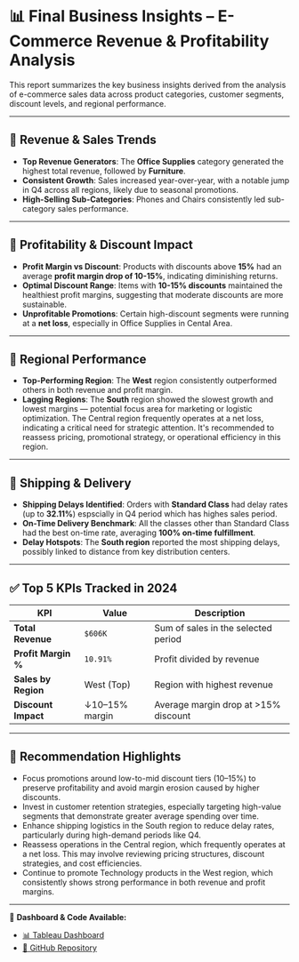 # 📊 Final Business Insights – E-Commerce Revenue & Profitability Analysis

This report summarizes the key business insights derived from the analysis of e-commerce sales data across product categories, customer segments, discount levels, and regional performance.

---

## 🔹 Revenue & Sales Trends

- **Top Revenue Generators**: The **Office Supplies** category generated the highest total revenue, followed by **Furniture**.
- **Consistent Growth**: Sales increased year-over-year, with a notable jump in Q4 across all regions, likely due to seasonal promotions.
- **High-Selling Sub-Categories**: Phones and Chairs consistently led sub-category sales performance.

---

## 🔹 Profitability & Discount Impact

- **Profit Margin vs Discount**: Products with discounts above **15%** had an average **profit margin drop of 10-15%**, indicating diminishing returns.
- **Optimal Discount Range**: Items with **10-15% discounts** maintained the healthiest profit margins, suggesting that moderate discounts are more sustainable.
- **Unprofitable Promotions**: Certain high-discount segments were running at a **net loss**, especially in Office Supplies in Cental Area.

---

## 🔹 Regional Performance

- **Top-Performing Region**: The **West** region consistently outperformed others in both revenue and profit margin.
- **Lagging Regions**: The **South** region showed the slowest growth and lowest margins — potential focus area for marketing or logistic optimization. The Central region frequently operates at a net loss, indicating a critical need for strategic attention. It's recommended to reassess pricing, promotional strategy, or operational efficiency in this region.

---

## 🔹 Shipping & Delivery

- **Shipping Delays Identified**: Orders with **Standard Class** had delay rates (up to **32.11%**) espscially in Q4 period which has highes sales period.
- **On-Time Delivery Benchmark**: All the classes other than Standard Class had the best on-time rate, averaging **100% on-time fulfillment**.
- **Delay Hotspots**: The **South region** reported the most shipping delays, possibly linked to distance from key distribution centers.

---

## ✅ Top 5 KPIs Tracked in 2024

| KPI                        | Value            | Description                                 |
|---------------------------|------------------|---------------------------------------------|
| **Total Revenue**         | `$606K`     | Sum of sales in the selected period         |
| **Profit Margin %**       | `10.91%`          | Profit divided by revenue                   |
| **Sales by Region**       | West (Top)       | Region with highest revenue                 |
| **Discount Impact**       | ↓10–15% margin   | Average margin drop at >15% discount        |

---

## 🧠 Recommendation Highlights

- Focus promotions around low-to-mid discount tiers (10–15%) to preserve profitability and avoid margin erosion caused by higher discounts.
- Invest in customer retention strategies, especially targeting high-value segments that demonstrate greater average spending over time.
- Enhance shipping logistics in the South region to reduce delay rates, particularly during high-demand periods like Q4.
- Reassess operations in the Central region, which frequently operates at a net loss. This may involve reviewing pricing structures, discount strategies, and cost efficiencies.
- Continue to promote Technology products in the West region, which consistently shows strong performance in both revenue and profit margins.
---

📅 **Dashboard & Code Available:**
- [📊 Tableau Dashboard](https://public.tableau.com/app/profile/gyurim.do5434/viz/E-CommerceProfitabilitySalesAnalysis/ProfitabilityShippingDashboard?publish=yes)
- [💾 GitHub Repository](https://github.com/GYURIMDO/ecommerce-revenue-analysis)

